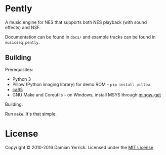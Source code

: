 # Pently

A music engine for NES that supports both NES playback (with sound
effects) and NSF.

Documentation can be found in `docs/` and example tracks can be found in `musicseq.pently`.

## Building

Prerequisites:

- Python 3
- Pillow (Python imaging library) for demo ROM - `pip install pillow`
- [ca65](https://cc65.github.io/cc65/)
- GNU Make and Coreutils - on Windows, install MSYS through
  [mingw-get](http://www.mingw.org/wiki/Getting_Started)

Building:

Run `make`. It's that simple.

# License
Copyright &copy; 2010-2016 Damian Yerrick. Licensed under the [MIT License](LICENSE).
